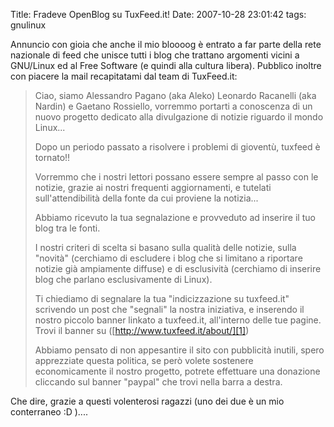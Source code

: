 Title: Fradeve OpenBlog su TuxFeed.it!
Date:  2007-10-28 23:01:42
tags: gnulinux

Annuncio con gioia che anche il mio bloooog è entrato a far parte
della rete nazionale di feed che unisce tutti i blog che trattano argomenti
vicini a GNU/Linux ed al Free Software (e quindi alla cultura libera). Pubblico
inoltre con piacere la mail recapitatami dal team di TuxFeed.it:


> Ciao, siamo Alessandro Pagano (aka Aleko) Leonardo Racanelli (aka
> Nardin) e Gaetano Rossiello, vorremmo portarti a conoscenza di un nuovo
> progetto dedicato alla divulgazione di notizie riguardo il mondo
> Linux...
> 
> 
> Dopo un periodo passato a risolvere i problemi di gioventù, tuxfeed è
> tornato!!
> 
> 
> Vorremmo che i nostri lettori possano essere sempre al passo con le
> notizie, grazie ai nostri frequenti aggiornamenti, e tutelati
> sull'attendibilità della fonte da cui proviene la notizia...
> 
> 
> Abbiamo ricevuto la tua segnalazione e provveduto ad inserire il tuo
> blog tra le fonti.
> 
> 
> I nostri criteri di scelta si basano sulla qualità delle notizie, sulla
> "novità" (cerchiamo di escludere i blog che si limitano a riportare
> notizie già ampiamente diffuse) e di esclusività (cerchiamo di inserire
> blog che parlano esclusivamente di Linux).
> 
> 
> Ti chiediamo di segnalare la tua "indicizzazione su tuxfeed.it"
> scrivendo un post che "segnali" la nostra iniziativa, e inserendo il
> nostro piccolo banner linkato a tuxfeed.it, all'interno delle tue
> pagine. Trovi il banner su ([http://www.tuxfeed.it/about/][1])
> 
> 
> Abbiamo pensato di non appesantire il sito con pubblicità inutili,
> spero apprezziate questa politica, se però volete sostenere
> economicamente il nostro progetto, potrete effettuare una donazione
> cliccando sul banner "paypal" che trovi nella barra a destra.

Che dire, grazie a questi volenterosi ragazzi (uno dei due è un mio conterraneo
:D )....

   [1]: http://www.tuxfeed.it/about/

